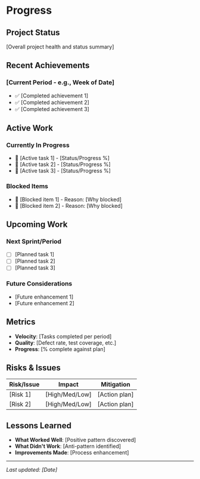 # Progress

## Project Status
[Overall project health and status summary]

## Recent Achievements
### [Current Period - e.g., Week of Date]
- ✅ [Completed achievement 1]
- ✅ [Completed achievement 2]
- ✅ [Completed achievement 3]

## Active Work
### Currently In Progress
- 🔄 [Active task 1] - [Status/Progress %]
- 🔄 [Active task 2] - [Status/Progress %]
- 🔄 [Active task 3] - [Status/Progress %]

### Blocked Items
- 🚫 [Blocked item 1] - Reason: [Why blocked]
- 🚫 [Blocked item 2] - Reason: [Why blocked]

## Upcoming Work
### Next Sprint/Period
- [ ] [Planned task 1]
- [ ] [Planned task 2]
- [ ] [Planned task 3]

### Future Considerations
- [Future enhancement 1]
- [Future enhancement 2]

## Metrics
- **Velocity**: [Tasks completed per period]
- **Quality**: [Defect rate, test coverage, etc.]
- **Progress**: [% complete against plan]

## Risks & Issues
| Risk/Issue | Impact | Mitigation |
|------------|--------|------------|
| [Risk 1] | [High/Med/Low] | [Action plan] |
| [Risk 2] | [High/Med/Low] | [Action plan] |

## Lessons Learned
- **What Worked Well**: [Positive pattern discovered]
- **What Didn't Work**: [Anti-pattern identified]
- **Improvements Made**: [Process enhancement]

---
*Last updated: [Date]*